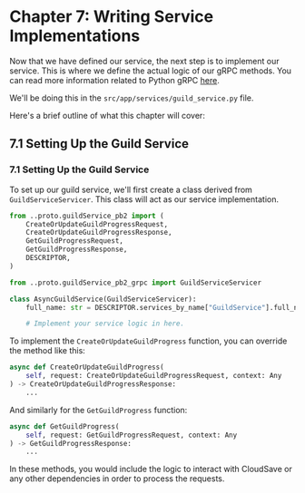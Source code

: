 # Chapter 7: Writing Service Implementations

Now that we have defined our service, the next step is to implement our service. 
This is where we define the actual logic of our gRPC methods.
You can read more information related to Python gRPC [here](https://grpc.io/docs/languages/python/basics/).

We'll be doing this in the `src/app/services/guild_service.py` file.

Here's a brief outline of what this chapter will cover:

## 7.1 Setting Up the Guild Service

### 7.1 Setting Up the Guild Service
To set up our guild service, we'll first create a class derived from `GuildServiceServicer`.
This class will act as our service implementation.

```python
from ..proto.guildService_pb2 import (
    CreateOrUpdateGuildProgressRequest,
    CreateOrUpdateGuildProgressResponse,
    GetGuildProgressRequest,
    GetGuildProgressResponse,
    DESCRIPTOR,
)

from ..proto.guildService_pb2_grpc import GuildServiceServicer

class AsyncGuildService(GuildServiceServicer):
    full_name: str = DESCRIPTOR.services_by_name["GuildService"].full_name

    # Implement your service logic in here.
```

To implement the `CreateOrUpdateGuildProgress` function, you can override the method like this:

```python
async def CreateOrUpdateGuildProgress(
    self, request: CreateOrUpdateGuildProgressRequest, context: Any
) -> CreateOrUpdateGuildProgressResponse:
    ...

```

And similarly for the `GetGuildProgress` function:

```python
async def GetGuildProgress(
    self, request: GetGuildProgressRequest, context: Any
) -> GetGuildProgressResponse:
    ...

```

In these methods, you would include the logic to interact with CloudSave or 
any other dependencies in order to process the requests.
